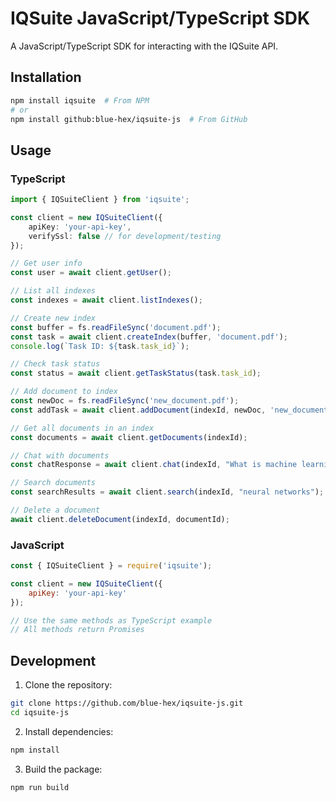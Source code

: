 # IQSuite JavaScript/TypeScript SDK

A JavaScript/TypeScript SDK for interacting with the IQSuite API.

## Installation

```bash
npm install iqsuite  # From NPM
# or
npm install github:blue-hex/iqsuite-js  # From GitHub
```

## Usage

### TypeScript
```typescript
import { IQSuiteClient } from 'iqsuite';

const client = new IQSuiteClient({
    apiKey: 'your-api-key',
    verifySsl: false // for development/testing
});

// Get user info
const user = await client.getUser();

// List all indexes
const indexes = await client.listIndexes();

// Create new index
const buffer = fs.readFileSync('document.pdf');
const task = await client.createIndex(buffer, 'document.pdf');
console.log(`Task ID: ${task.task_id}`);

// Check task status
const status = await client.getTaskStatus(task.task_id);

// Add document to index
const newDoc = fs.readFileSync('new_document.pdf');
const addTask = await client.addDocument(indexId, newDoc, 'new_document.pdf');

// Get all documents in an index
const documents = await client.getDocuments(indexId);

// Chat with documents
const chatResponse = await client.chat(indexId, "What is machine learning?");

// Search documents
const searchResults = await client.search(indexId, "neural networks");

// Delete a document
await client.deleteDocument(indexId, documentId);
```

### JavaScript
```javascript
const { IQSuiteClient } = require('iqsuite');

const client = new IQSuiteClient({
    apiKey: 'your-api-key'
});

// Use the same methods as TypeScript example
// All methods return Promises
```

## Development

1. Clone the repository:
```bash
git clone https://github.com/blue-hex/iqsuite-js.git
cd iqsuite-js
```

2. Install dependencies:
```bash
npm install
```

3. Build the package:
```bash
npm run build
```